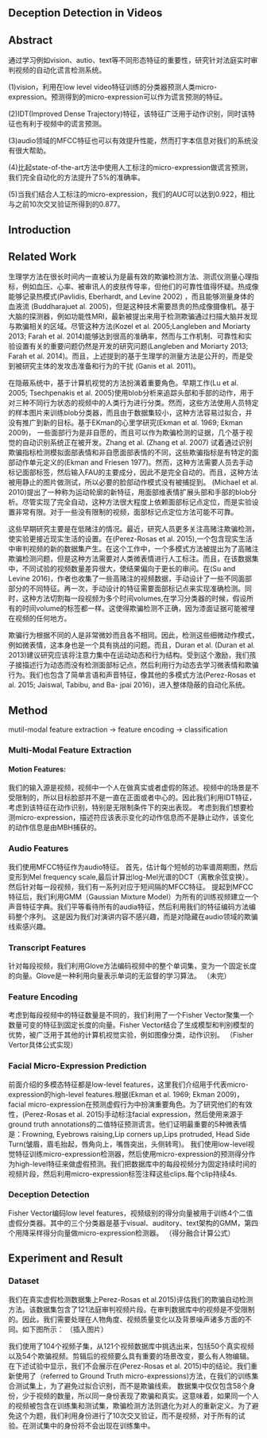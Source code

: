 ## Deception Detection in Videos 

## Abstract

通过学习例如vision、autio、text等不同形态特征的重要性，研究针对法庭实时审判视频的自动化谎言检测系统。

(1)vision，利用在low level video特征训练的分类器预测人类micro-expression。预测得到的micro-expression可以作为谎言预测的特征。

(2)IDT(Improved Dense Trajectory)特征，该特征广泛用于动作识别，同时该特征也有利于视频中的谎言预测。

(3)audio领域的MFCC特征也可以有效提升性能，然而打字本信息对我们的系统没有很大帮助。

(4)比起state-of-the-art方法中使用人工标注的micro-expression做谎言预测，我们完全自动化的方法提升了5%的准确率。

(5)当我们结合人工标注的micro-expression，我们的AUC可以达到0.922，相比与之前10次交叉验证所得到的0.877。


## Introduction



## Related Work

生理学方法在很长时间内一直被认为是最有效的欺骗检测方法、测谎仪测量心理指标，例如血压、心率、被审讯人的皮肤传导率，但他们的可靠性值得怀疑。热成像能够记录热模式(Pavlidis, Eberhardt, and Levine 2002) ，而且能够测量身体的血液流 (Buddharajuet al. 2005)，但是这种技术需要昂贵的热成像摄像机。基于大脑的探测器，例如功能性MRI，最新被提出来用于检测欺骗通过扫描大脑并发现与欺骗相关的区域。尽管这种方法(Kozel et al. 2005;Langleben and Moriarty 2013; Farah et al. 2014)能够达到很高的准确率，然而与工作机制、可靠性和实验设置有关的重要问题仍然是开发的研究问题(Langleben and Moriarty 2013; Farah et al. 2014)。而且，上述提到的基于生理学的测量方法是公开的，而是受到被研究主体的发攻击准备和行为的干扰 (Ganis et al. 2011)。

在隐蔽系统中，基于计算机视觉的方法扮演着重要角色。早期工作(Lu et al. 2005; Tsechpenakis et al. 2005)使用blob分析来追踪头部和手部的动作，用于对三种不同行为状态的视频中的人类行为进行分类。然而，这些方法使用人员特定的样本图片来训练blob分类器，而且由于数据集较小，这种方法容易过拟合，并没有推广到新的目标。基于EKman的心里学研究(Ekman et al. 1969; Ekman 2009)， 一些面部行为是非自愿的，而且可以作为欺骗检测的证据，几个基于视觉的自动识别系统正在被开发。Zhang et al. (Zhang et al. 2007) 试着通过识别欺骗指标检测模拟面部表情和非自愿面部表情的不同，这些欺骗指标是有特定的面部动作单元定义的(Ekman and Friesen 1977)。然而，这种方法需要人员去手动标记面部标签，然后输入FAU的主要成分，因此不是完全自动的。而且，这种方法被用静止的图片做测试，所以必要的脸部动作模式没有被捕捉到。 (Michael et al. 2010)提出了一种称为运动轮廓的新特征，用面部维表情扩展头部和手部的blob分析。尽管实现了完全自动，这种方法很大程度上依赖面部标记点定位，而是实验设置非常有限。对于一些没有限制的视频，面部标记点定位方法可能不可靠。

这些早期研究主要是在低赌注的情况。最近，研究人员更多关注高赌注欺骗检测，使实验更接近现实生活的设置。在(Perez-Rosas et al. 2015),一个包含现实生活中审判视频的新的数据集产生。在这个工作中，一个多模式方法被提出为了高赌注欺骗检测问题，但是这种方法需要对人类微表情进行人工标注。而且，在该数据集中，不同试验的视频数量差异很大，使结果偏向于更长的审问。在(Su and Levine 2016)，作者也收集了一些高赌注的视频数据，手动设计了一些不同面部部分的不同特征。再一次，手动设计的特征需要面部标记点来实现准确检测。同时，这种方法切割每一段视频为多个时间volumes,在学习分类器的时候，假设所有的时间volume的标签都一样。这使得欺骗检测不正确，因为漆面证据可能被埋在视频的任何地方。

欺骗行为根据不同的人是非常微妙而且各不相同。因此，检测这些细微动作模式，例如微表情，这本身也是一个具有挑战的问题。而且，Duran et al. (Duran et al. 2013)建议研究应该将注意力集中在运动动态和行为结构。受到这个激励，我们孩子接描述行为动态而没有检测面部标记点，然后利用行为动态去学习微表情和欺骗行为。我们也包含了简单言语和声音特征，像其他的多模式方法(Perez-Rosas et al. 2015; Jaiswal, Tabibu, and Ba- jpai 2016)，进入整体隐蔽的自动化系统。


## Method

mutil-modal feature extraction -> feature encoding -> classification

### Multi-Modal Feature Extraction

#### Motion Features:
我们的输入源是视频，视频中一个人在做真实或者虚假的陈述。视频中的场景是不受限制的，所以目标脸部并不是一直在正面或者中心的。因此我们利用IDT特征，考虑到该特征在动作识别，特别是无限制条件下的突出表现。
考虑到我们想要检测micro-expression，描述符应该表示变化的动作信息而不是静止动作，该变化的动作信息是由MBH捕获的。    


### Audio Features

我们使用MFCC特征作为audio特征。
首先，估计每个短帧的功率谱周期图，然后变形到Mel frequency scale,最后计算出log-Mel光谱的DCT（离散余弦变换）。然后针对每一段视频，我们有一系列对应于短间隔的MFCC特征。
提起到MFCC特征后，我们利用GMM（Gaussian Mixture Model）为所有的训练视频建立一个声音特征字典。我们平等看待所有的audia特征，然后利用我们的特征编码方法编码整个序列。
这是因为我们对演讲内容不感兴趣，而是对隐藏在audio领域的欺骗线索感兴趣。

### Transcript Features
针对每段视频，我们利用Glove方法编码视频中的整个单词集，变为一个固定长度的向量。Glove是一种利用向量表示单词的无监督的学习算法。
（未完）

### Feature Encoding

考虑到每段视频中的特征数量是不同的，我们利用了一个Fisher Vector聚集一个数量可变的特征到固定长度的向量。Fisher Vector结合了生成模型和判别模型的优势，被广泛用于其他的计算机视觉实验，例如图像分类，动作识别。
（Fisher Vertor具体公式实现）


### Facial Micro-Expression Prediction

前面介绍的多模态特征都是low-level features，这里我们介绍用于代表micro-expression的high-level features.根据(Ekman et
al. 1969; Ekman 2009)，facial micro-expression在预测虚假行为中扮演重要角色。为了研究他们的有效性，(Perez-Rosas et al. 2015)手动标注facial expression，然后使用来源于ground truth annotations的二值特征预测谎言。他们证明最重要的5种微表情是：Frowning, Eyebrows raising,Lip corners up,Lips protruded, Head Side Turn(皱眉，眉毛抬起，唇角向上，嘴唇突出，头侧转弯)。
我们使用low-level视觉特征训练micro-expression检测器，然后使用micro-expression的预测得分作为high-level特征来做虚假预测。我们把数据库中的每段视频分为固定持续时间的视频片段，然后利用micro-expression标签注释这些clips.每个clip持续4s.

### Deception Detection

Fisher Vector编码low level features，视频级别的得分向量被用于训练4个二值虚假分类器。其中的三个分类器是基于visual、auditory、text架构的GMM，第四个用降采样得分向量做micro-expression检测器。
（得分融合计算公式）

## Experiment and Result

### Dataset
我们在真实虚假检测数据集上Perez-Rosas et al.2015)评估我们的欺骗自动检测方法。该数据集包含了121法庭审判视频片段。在审判数据库中的视频是不受限制的。因此，我们需要处理在人物角度、视频质量变化以及背景噪声诸多方面的不同。如下图所示：
（插入图片）

我们使用了104个视频子集，从121个视频数据库中挑选出来，包括50个真实视频以及54个欺骗视频。剪辑后的视频要么具有重要的场景改变，要么有人物编辑。在下述试验中显示，我们不会展示在(Perez-Rosas et al. 2015)中的结论。我们重新使用了（referred to Ground Truth micro-expressions)方法，在我们的训练集合测试集上，为了避免过拟合识别，而不是欺骗线索。
数据集中仅仅包含58个身份，少于视频的数量，所以同一身份表现了欺骗和真实。这意味着，如果同一个人的视频被包含在训练集和测试集，欺骗检测方法则退化为对人的重新定义。为了避免这个为题，我们利用身份进行了10次交叉验证，而不是视频，对于所有的试验。在测试集中的身份将不会出现在训练集中。












    
